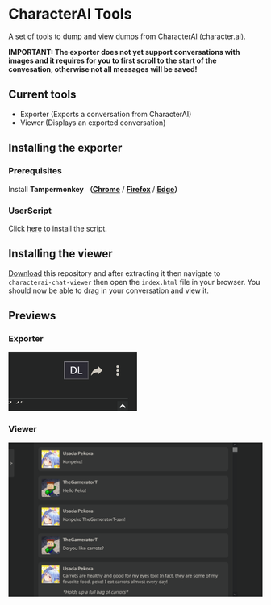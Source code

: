 # CharacterAI Tools
A set of tools to dump and view dumps from CharacterAI (character.ai).

**IMPORTANT: The exporter does not yet support conversations with images and it requires for you to first scroll to the start of the convesation, otherwise not all messages will be saved!**

## Current tools
 - Exporter (Exports a conversation from CharacterAI)
 - Viewer (Displays an exported conversation)

## Installing the exporter

### Prerequisites

Install **Tampermonkey** **（[Chrome](https://www.tampermonkey.net/)** / **[Firefox](https://addons.mozilla.org/firefox/addon/tampermonkey/)** / **[Edge](https://microsoftedge.microsoft.com/addons/detail/tampermonkey/iikmkjmpaadaobahmlepeloendndfphd?hl=zh-CN)）**

### UserScript

Click [here](https://raw.githubusercontent.com/TheGameratorT/characterai-tools/main/characterai-export.js) to install the script.

## Installing the viewer

[Download](https://github.com/TheGameratorT/characterai-tools/archive/refs/heads/main.zip) this repository and after extracting it then navigate to `characterai-chat-viewer` then open the `index.html` file in your browser. You should now be able to drag in your conversation and view it.

## Previews

### Exporter
![Exporter](previews/exporter.png)

### Viewer
![Viewer](previews/viewer.png)
